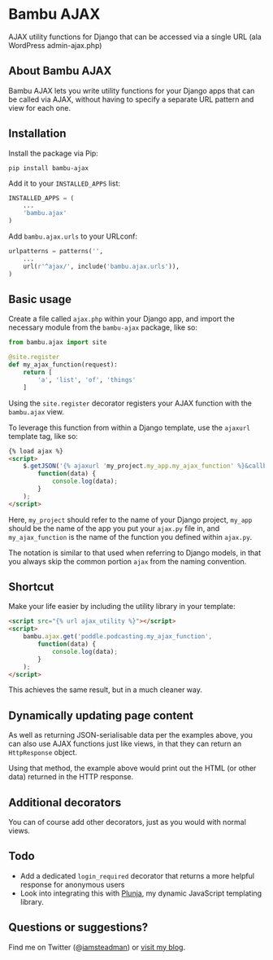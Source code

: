 # Bambu AJAX

AJAX utility functions for Django that can be accessed via a single URL
(ala WordPress admin-ajax.php)

## About Bambu AJAX

Bambu AJAX lets you write utility functions for your Django apps that
can be called via AJAX, without having to specify a separate URL pattern
and view for each one.

## Installation

Install the package via Pip:

```
pip install bambu-ajax
```

Add it to your `INSTALLED_APPS` list:

```python
INSTALLED_APPS = (
    ...
    'bambu.ajax'
)
```

Add `bambu.ajax.urls` to your URLconf:

```python
urlpatterns = patterns('',
    ...
    url(r'^ajax/', include('bambu.ajax.urls')),
)
```

## Basic usage

Create a file called `ajax.php` within your Django app, and import the
necessary module from the `bambu-ajax` package, like so:

```python
from bambu.ajax import site

@site.register
def my_ajax_function(request):
    return [
        'a', 'list', 'of', 'things'
    ]
```

Using the `site.register` decorator registers your AJAX function with
the `bambu.ajax` view.

To leverage this function from within a Django template, use the `ajaxurl`
template tag, like so:

```html
{% load ajax %}
<script>
    $.getJSON('{% ajaxurl 'my_project.my_app.my_ajax_function' %}&callback=?',
        function(data) {
            console.log(data);
        }
    );
</script>
```

Here, `my_project` should refer to the name of your Django project, `my_app`
should be the name of the app you put your `ajax.py` file in, and
`my_ajax_function` is the name of the function you defined within `ajax.py`.

The notation is similar to that used when referring to Django models, in that
you always skip the common portion `ajax` from the naming convention.

## Shortcut

Make your life easier by including the utility library in your template:

```html
<script src="{% url ajax_utility %}"></script>
<script>
    bambu.ajax.get('poddle.podcasting.my_ajax_function',
        function(data) {
            console.log(data);
        }
    );
</script>
```

This achieves the same result, but in a much cleaner way.

## Dynamically updating page content

As well as returning JSON-serialisable data per the examples above, you can
also use AJAX functions just like views, in that they can return an
`HttpResponse` object.

Using that method, the example above would print out the HTML (or other
data) returned in the HTTP response.

## Additional decorators

You can of course add other decorators, just as you would with normal views.

## Todo

* Add a dedicated `login_required` decorator that returns a more helpful
response for anonymous users
* Look into integrating this with [Plunja](http://iamsteadman.github.io/plunja/),
my dynamic JavaScript templating library.

## Questions or suggestions?

Find me on Twitter (@[iamsteadman](https://twitter.com/iamsteadman))
or [visit my blog](http://steadman.io/).
